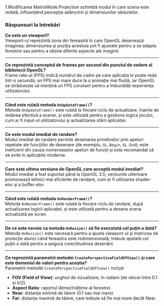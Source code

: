 1.Modificarea MatrixMode.Projection schimbă modul în care scena este redată, influențând percepția adâncimii și dimensiunilor obiectelor.

### Răspunsuri la întrebări

**Ce este un viewport?**  
Viewport-ul reprezintă zona din fereastră în care OpenGL desenează imaginea; dimensiunea și poziția acestuia pot fi ajustate pentru a se adapta ferestrei sau pentru a obține diferite aspecte ale imaginii.

---

**Ce reprezintă conceptul de frames per second din punctul de vedere al bibliotecii OpenGL?**  
Frame rate-ul (FPS) indică numărul de cadre pe care aplicația le poate reda într-o secundă; un FPS mai mare duce la o animație mai fluidă, iar OpenGL se străduiește să mențină un FPS constant pentru a îmbunătăți experiența utilizatorului.

---

**Când este rulată metoda `OnUpdateFrame()`?**  
Metoda `OnUpdateFrame()` este rulată la fiecare ciclu de actualizare, înainte de redarea efectivă a scenei, și este utilizată pentru a gestiona logica jocului, cum ar fi input-ul utilizatorului și actualizarea stării aplicației.

---

**Ce este modul imediat de randare?**  
Modul imediat de randare permite desenarea primitivelor prin apeluri repetate ale funcțiilor de desenare (de exemplu, `GL.Begin`, `GL.End`); este ineficient din cauza numeroaselor apeluri de funcții și este recomandat să se evite în aplicațiile moderne.

---

**Care este ultima versiune de OpenGL care acceptă modul imediat?**  
Modul imediat a fost suportat până la OpenGL 3.5; versiunile ulterioare promovează tehnici mai eficiente de randare, cum ar fi utilizarea shader-elor și a buffer-elor.

---

**Când este rulată metoda `OnRenderFrame()`?**  
Metoda `OnRenderFrame()` este rulată la fiecare ciclu de randare, după actualizarea logicii aplicației, și este utilizată pentru a desena scena actualizată pe ecran.

---

**De ce este nevoie ca metoda `OnResize()` să fie executată cel puțin o dată?**  
Metoda `OnResize()` este necesară pentru a ajusta viewport-ul și matricea de proiecție atunci când fereastra este redimensionată; trebuie apelată cel puțin o dată pentru a asigura corectitudinea desenării.

---

**Ce reprezintă parametrii metodei `CreatePerspectiveFieldOfView()` și care este domeniul de valori pentru aceștia?**  
Parametrii metodei `CreatePerspectiveFieldOfView()` includ:
- **FOV (Field of View)**: unghiul de vizualizare, în radiani (de obicei între 0.1 și π/2).
- **Aspect Ratio**: raportul lățime/înălțime al ferestrei.
- **Near**: distanța minimă de tăiere (0.1 sau mai mare).
- **Far**: distanța maximă de tăiere, care trebuie să fie mai mare decât Near.
